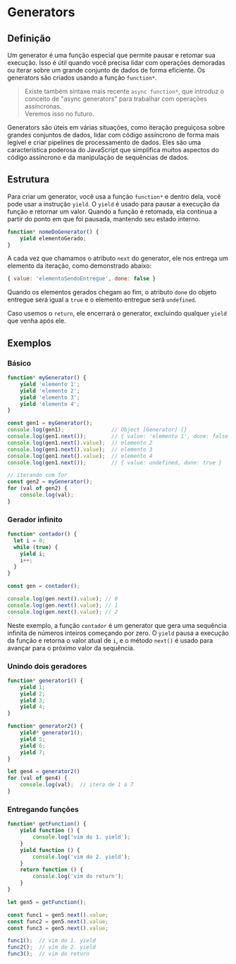 # Generators

## Definição

Um generator é uma função especial que permite pausar e retomar sua execução. 
Isso é útil quando você precisa lidar com operações demoradas ou iterar sobre 
um grande conjunto de dados de forma eficiente. Os generators são criados 
usando a função `function*`.

> Existe também sintaxe mais recente `async function*`, que introduz o 
> conceito de "async generators" para trabalhar com operações assíncronas.  
> Veremos isso no futuro.

Generators são úteis em várias situações, como iteração preguiçosa sobre 
grandes conjuntos de dados, lidar com código assíncrono de forma mais legível 
e criar pipelines de processamento de dados. Eles são uma característica 
poderosa do JavaScript que simplifica muitos aspectos do código assíncrono e 
da manipulação de sequências de dados.

## Estrutura

Para criar um generator, você usa a função `function*` e dentro dela, você 
pode usar a instrução `yield`. O `yield` é usado para pausar a execução da 
função e retornar um valor. Quando a função é retomada, ela continua a partir 
do ponto em que foi pausada, mantendo seu estado interno.

```{.js linenums="1"}
function* nomeDoGenerator() {
    yield elementoGerado;
}
```

A cada vez que chamamos o atributo `next` do generator, ele nos entrega um 
elemento da iteração, como demonstrado abaixo: 

```{.js linenums="1"}
{ value: 'elementoSendoEntregue', done: false }
```

Quando os elementos gerados chegam ao fim, o atributo `done` do objeto entregue 
será igual a `true` e o elemento entregue será `undefined`.

Caso usemos o `return`, ele encerrará o generator, excluindo qualquer `yield` 
que venha após ele.

## Exemplos

### Básico
```{.js linenums="1"}
function* myGenerator() {
    yield 'elemento 1';
    yield 'elemento 2';
    yield 'elemento 3';
    yield 'elemento 4';
}

const gen1 = myGenerator();
console.log(gen1);               // Object [Generator] {}
console.log(gen1.next());        // { value: 'elemento 1', done: false }
console.log(gen1.next().value);  // elemento 2
console.log(gen1.next().value);  // elemento 3
console.log(gen1.next().value);  // elemento 4
console.log(gen1.next());        // { value: undefined, done: true }

// iterando com for
const gen2 = myGenerator();
for (val of gen2) {
    console.log(val);
}
```


### Gerador infinito 
```{.js linenums="1"}
function* contador() {
  let i = 0;
  while (true) {
    yield i;
    i++;
  }
}

const gen = contador();

console.log(gen.next().value); // 0
console.log(gen.next().value); // 1
console.log(gen.next().value); // 2
```

Neste exemplo, a função `contador` é um generator que gera uma sequência 
infinita de números inteiros começando por zero. O `yield` pausa a execução da 
função e retorna o valor atual de `i`, e o método `next()` é usado para 
avançar para o próximo valor da sequência.


### Unindo dois geradores
```{.js linenums="1"}
function* generator1() {
    yield 1;
    yield 2;
    yield 3;
    yield 4;
}

function* generator2() {
    yield* generator1();
    yield 5;
    yield 6;
    yield 7;
}

let gen4 = generator2()
for (val of gen4) {
    console.log(val);  // itera de 1 à 7
}
```


### Entregando funções 
```{.js linenums="1"}
function* getFunction() {
    yield function () {
        console.log('vim do 1. yield');
    }
    yield function () {
        console.log('vim do 2. yield');
    }
    return function () {
        console.log('vim do return');
    }
}

let gen5 = getFunction();

const func1 = gen5.next().value;
const func2 = gen5.next().value;
const func3 = gen5.next().value;

func1();  // vim do 1. yield
func2();  // vim do 2. yield
func3();  // vim do return
```